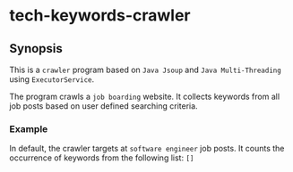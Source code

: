 # tech-keywords-crawler

## Synopsis
This is a `crawler` program based on `Java Jsoup` and `Java Multi-Threading` using `ExecutorService`. 

The program crawls a `job boarding` website. It collects keywords from all job posts based on user defined searching criteria. 

### Example 
In default, the crawler targets at `software engineer` job posts. It counts the occurrence of keywords from the following list: `[]`